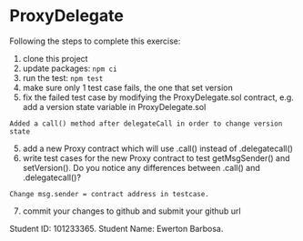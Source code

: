 # ProxyDelegate

Following the steps to complete this exercise:

1. clone this project
1. update packages: `npm ci`
1. run the test: `npm test`
1. make sure only 1 test case fails, the one that set version
1. fix the failed test case by modifying the ProxyDelegate.sol contract, e.g. add a version state variable in ProxyDelegate.sol

```
Added a call() method after delegateCall in order to change version state
```

5. add a new Proxy contract which will use .call() instead of .delegatecall()
6. write test cases for the new Proxy contract to test getMsgSender() and setVersion(). Do you notice any differences between .call() and .delegatecall()?

```
Change msg.sender = contract address in testcase.
```

7. commit your changes to github and submit your github url

Student ID: 101233365.
Student Name: Ewerton Barbosa.
